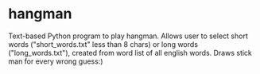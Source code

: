 # hangman
Text-based Python program to play hangman.
Allows user to select short words ("short_words.txt" less than 8 chars) or long words ("long_words.txt"), created from word list of all english words.
Draws stick man for every wrong guess:)
